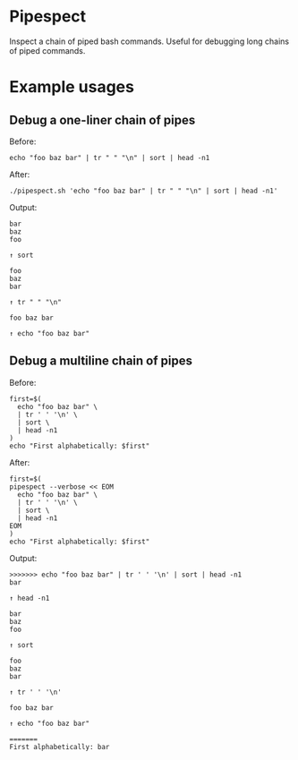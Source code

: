# Pipespect
Inspect a chain of piped bash commands. Useful for debugging long chains of piped commands.

# Example usages
## Debug a one-liner chain of pipes
Before:
```
echo "foo baz bar" | tr " " "\n" | sort | head -n1
```
After:
```
./pipespect.sh 'echo "foo baz bar" | tr " " "\n" | sort | head -n1'
```
Output:
```
bar
baz
foo

↑ sort

foo
baz
bar

↑ tr " " "\n"

foo baz bar

↑ echo "foo baz bar"
```

## Debug a multiline chain of pipes
Before:
```
first=$(
  echo "foo baz bar" \
  | tr ' ' '\n' \
  | sort \
  | head -n1
)
echo "First alphabetically: $first"
```
After:
```
first=$(
pipespect --verbose << EOM
  echo "foo baz bar" \
  | tr ' ' '\n' \
  | sort \
  | head -n1
EOM
)
echo "First alphabetically: $first"
```
Output:
```
>>>>>>> echo "foo baz bar" | tr ' ' '\n' | sort | head -n1
bar

↑ head -n1

bar
baz
foo

↑ sort

foo
baz
bar

↑ tr ' ' '\n'

foo baz bar

↑ echo "foo baz bar"

=======
First alphabetically: bar
```
